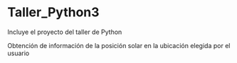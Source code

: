 # Taller_Python3
 Incluye el  proyecto del taller de Python
 
Obtención de información de la posición solar 
en la ubicación elegida por el usuario
